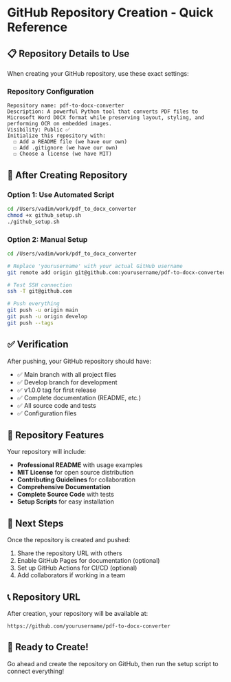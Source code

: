 # GitHub Repository Creation - Quick Reference

## 📋 Repository Details to Use

When creating your GitHub repository, use these exact settings:

### Repository Configuration
```
Repository name: pdf-to-docx-converter
Description: A powerful Python tool that converts PDF files to Microsoft Word DOCX format while preserving layout, styling, and performing OCR on embedded images.
Visibility: Public ✅
Initialize this repository with:
  ☐ Add a README file (we have our own)
  ☐ Add .gitignore (we have our own)  
  ☐ Choose a license (we have MIT)
```

## 🔗 After Creating Repository

### Option 1: Use Automated Script
```bash
cd /Users/vadim/work/pdf_to_docx_converter
chmod +x github_setup.sh
./github_setup.sh
```

### Option 2: Manual Setup
```bash
cd /Users/vadim/work/pdf_to_docx_converter

# Replace 'yourusername' with your actual GitHub username
git remote add origin git@github.com:yourusername/pdf-to-docx-converter.git

# Test SSH connection
ssh -T git@github.com

# Push everything
git push -u origin main
git push -u origin develop
git push --tags
```

## ✅ Verification

After pushing, your GitHub repository should have:
- ✅ Main branch with all project files
- ✅ Develop branch for development
- ✅ v1.0.0 tag for first release
- ✅ Complete documentation (README, etc.)
- ✅ All source code and tests
- ✅ Configuration files

## 🎯 Repository Features

Your repository will include:
- **Professional README** with usage examples
- **MIT License** for open source distribution
- **Contributing Guidelines** for collaboration
- **Comprehensive Documentation** 
- **Complete Source Code** with tests
- **Setup Scripts** for easy installation

## 🌟 Next Steps

Once the repository is created and pushed:
1. Share the repository URL with others
2. Enable GitHub Pages for documentation (optional)
3. Set up GitHub Actions for CI/CD (optional)
4. Add collaborators if working in a team

## 📞 Repository URL

After creation, your repository will be available at:
```
https://github.com/yourusername/pdf-to-docx-converter
```

## 🎉 Ready to Create!

Go ahead and create the repository on GitHub, then run the setup script to connect everything!
